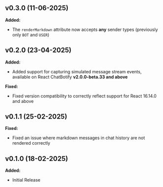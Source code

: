 ## v0.3.0 (11-06-2025)

**Added:**
- The `renderMarkdown` attribute now accepts **any** sender types (previously only `BOT` and `USER`)

## v0.2.0 (23-04-2025)

**Added:**
- Added support for capturing simulated message stream events, available on React ChatBotify **v2.0.0-beta.33 and above**

**Fixed:**
- Fixed version compatibility to correctly reflect support for React 16.14.0 and above

## v0.1.1 (25-02-2025)

**Fixed:**
- Fixed an issue where markdown messages in chat history are not rendered correctly

## v0.1.0 (18-02-2025)

**Added:**
- Initial Release